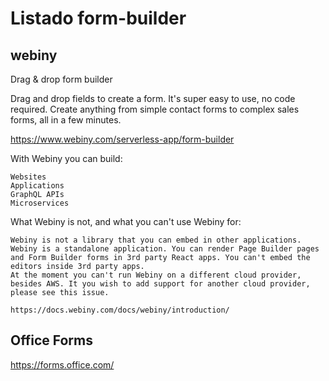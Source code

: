 # Listado form-builder
 
## webiny

Drag & drop form builder

Drag and drop fields to create a form. It's super easy to use, no code required. Create anything from simple contact forms to complex sales forms, all in a few minutes.

https://www.webiny.com/serverless-app/form-builder


With Webiny you can build:

    Websites
    Applications
    GraphQL APIs
    Microservices

What Webiny is not, and what you can't use Webiny for:

    Webiny is not a library that you can embed in other applications. Webiny is a standalone application. You can render Page Builder pages and Form Builder forms in 3rd party React apps. You can't embed the editors inside 3rd party apps.
    At the moment you can't run Webiny on a different cloud provider, besides AWS. It you wish to add support for another cloud provider, please see this issue.

    https://docs.webiny.com/docs/webiny/introduction/


## Office Forms

https://forms.office.com/


